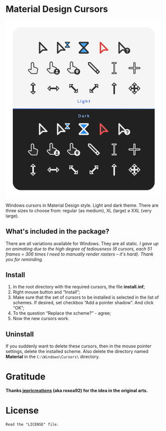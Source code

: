 # Material Design Cursors
<img id="banner" src="README_banner_dark.webp" alt="Banner image" />

Windows cursors in Material Design style. Light and dark theme. There are three sizes to choose from: regular (as medium), XL (large) и XXL (very large).

## What's included in the package?
There are all variations available for Windows. They are all static. _I gave up on animating due to the high degree of tediousness (6 cursors, each 51 frames = 306 times I need to manually render rasters – it's hard). Thank you for reminding._

## Install
1. In the root directory with the required cursors, the file **install.inf**;
2. Right mouse button and “Install”;
3. Make sure that the set of cursors to be installed is selected in the list of schemes. If desired, set checkbox “Add a pointer shadow”. And click “OK”;
4. To the question “Replace the scheme?” - agree;
5. Now the new cursors work.

## Uninstall
If you suddenly want to delete these cursors, then in the mouse pointer settings, delete the installed scheme. Also delete the directory named **Material** in the `C:\Windows\Cursors\` directory.

# Gratitude

**Thanks [**jepricreations**](https://www.deviantart.com/jepricreations) (aka **rosea92**) for the idea in the original arts.**

# License
```
Read the "LICENSE" file.
```
